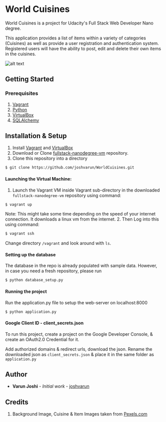 # World Cuisines

World Cuisines is a project for Udacity's Full Stack Web Developer Nano degree. 

This application provides a list of items within a variety of categories (Cuisines) as well as provide a user registration and authentication system. Registered users will have the ability to post, edit and delete their own items in the cuisines.

![alt text](https://i.postimg.cc/zDKgG0Q3/Screenshot-2019-01-19-at-11-49-06-AM.png)


## Getting Started

### Prerequisites
1. [Vagrant](https://www.vagrantup.com)
2. [Python](https://www.python.org/downloads/)
3. [VirtualBox](https://www.virtualbox.org)
4. [SQLAlchemy](https://www.sqlalchemy.org)

## Installation & Setup

1. Install [Vagrant](https://www.vagrantup.com) and [VirtualBox](https://www.virtualbox.org)
2. Download or Clone [fullstack-nanodegree-vm](https://github.com/udacity/fullstack-nanodegree-vm) repository.
3. Clone this repository into a directory 

```bash
$ git clone https://github.com/joshvarun/WorldCuisines.git
```

#### Launching the Virtual Machine:

1. Launch the Vagrant VM inside Vagrant sub-directory in the downloaded `fullstack-nanodegree-vm` repository using command:
  ```bash
$ vagrant up
```
Note: This might take some time depending on the speed of your internet connection. It downloads a linux vm from the internet.
2. Then Log into this using command:
```bash  
$ vagrant ssh
```
Change directory `/vagrant` and look around with `ls`.

#### Setting up the database
The database in the repo is already populated with sample data. However, in case you need a fresh repository, please run 

```bash
$ python database_setup.py
```

#### Running the project
Run the application.py file to setup the web-server on localhost:8000

```bash
$ python application.py
```
#### Google Client ID - client_secrets.json

To run this project, create a project on the Google Developer Console, & create an OAuth2.0 Credential for it.

Add authorized domains & redirect urls, download the json. Rename the downloaded json as ```client_secrets.json``` & place it in the same folder as ```application.py```

## Author
* **Varun Joshi** - *Initial work* - [joshvarun](https://github.com/joshvarun)

## Credits
1. Background Image, Cuisine & Item Images taken from [Pexels.com](https://www.pexels.com)

